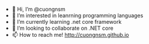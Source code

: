 - 👋 Hi, I’m @cuongnsm
- 👀 I’m interested in leanrning programming languages 
- 🌱 I’m currently learning .net core framework
- 💞️ I’m looking to collaborate on .NET core 
- 📫 How to reach me! http://cuongnsm.github.io
<!---
cuongnsm/cuongnsm is a ✨ special ✨ repository because its `README.md` (this file) appears on your GitHub profile.
You can click the Preview link to take a look at your changes.
--->
